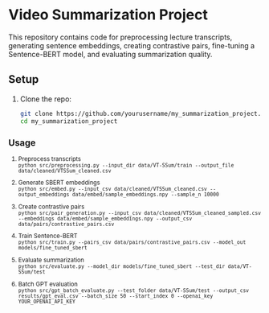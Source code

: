 
# Video Summarization Project

This repository contains code for preprocessing lecture transcripts, generating sentence embeddings, creating contrastive pairs, fine-tuning a Sentence-BERT model, and evaluating summarization quality.

## Setup

1. Clone the repo:
   ```bash
   git clone https://github.com/yourusername/my_summarization_project.git
   cd my_summarization_project
<small>

## Usage

1. Preprocess transcripts  
   `python src/preprocessing.py --input_dir data/VT-SSum/train --output_file data/cleaned/VTSSum_cleaned.csv`

2. Generate SBERT embeddings  
   `python src/embed.py --input_csv data/cleaned/VTSSum_cleaned.csv --output_embeddings data/embed/sample_embeddings.npy --sample_n 10000`

3. Create contrastive pairs  
   `python src/pair_generation.py --input_csv data/cleaned/VTSSum_cleaned_sampled.csv --embeddings data/embed/sample_embeddings.npy --output_csv data/pairs/contrastive_pairs.csv`

4. Train Sentence-BERT  
   `python src/train.py --pairs_csv data/pairs/contrastive_pairs.csv --model_out models/fine_tuned_sbert`

5. Evaluate summarization  
   `python src/evaluate.py --model_dir models/fine_tuned_sbert --test_dir data/VT-SSum/test`

6. Batch GPT evaluation  
   `python src/gpt_batch_evaluate.py --test_folder data/VT-SSum/test --output_csv results/gpt_eval.csv --batch_size 50 --start_index 0 --openai_key YOUR_OPENAI_API_KEY`

</small>
   
